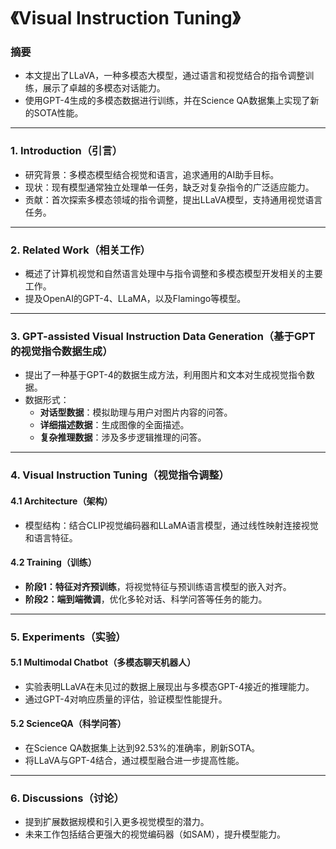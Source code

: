 # 《Visual Instruction Tuning》

### 摘要

- 本文提出了LLaVA，一种多模态大模型，通过语言和视觉结合的指令调整训练，展示了卓越的多模态对话能力。
- 使用GPT-4生成的多模态数据进行训练，并在Science QA数据集上实现了新的SOTA性能。

------

### **1. Introduction（引言）**

- 研究背景：多模态模型结合视觉和语言，追求通用的AI助手目标。
- 现状：现有模型通常独立处理单一任务，缺乏对复杂指令的广泛适应能力。
- 贡献：首次探索多模态领域的指令调整，提出LLaVA模型，支持通用视觉语言任务。

------

### **2. Related Work（相关工作）**

- 概述了计算机视觉和自然语言处理中与指令调整和多模态模型开发相关的主要工作。
- 提及OpenAI的GPT-4、LLaMA，以及Flamingo等模型。

------

### **3. GPT-assisted Visual Instruction Data Generation（基于GPT的视觉指令数据生成）**

- 提出了一种基于GPT-4的数据生成方法，利用图片和文本对生成视觉指令数据。
- 数据形式：
  - **对话型数据**：模拟助理与用户对图片内容的问答。
  - **详细描述数据**：生成图像的全面描述。
  - **复杂推理数据**：涉及多步逻辑推理的问答。

------

### **4. Visual Instruction Tuning（视觉指令调整）**

#### 4.1 **Architecture（架构）**

- 模型结构：结合CLIP视觉编码器和LLaMA语言模型，通过线性映射连接视觉和语言特征。

#### 4.2 **Training（训练）**

- **阶段1：特征对齐预训练**，将视觉特征与预训练语言模型的嵌入对齐。
- **阶段2：端到端微调**，优化多轮对话、科学问答等任务的能力。

------

### **5. Experiments（实验）**

#### 5.1 **Multimodal Chatbot（多模态聊天机器人）**

- 实验表明LLaVA在未见过的数据上展现出与多模态GPT-4接近的推理能力。
- 通过GPT-4对响应质量的评估，验证模型性能提升。

#### 5.2 **ScienceQA（科学问答）**

- 在Science QA数据集上达到92.53%的准确率，刷新SOTA。
- 将LLaVA与GPT-4结合，通过模型融合进一步提高性能。

------

### **6. Discussions（讨论）**

- 提到扩展数据规模和引入更多视觉模型的潜力。
- 未来工作包括结合更强大的视觉编码器（如SAM），提升模型能力。
